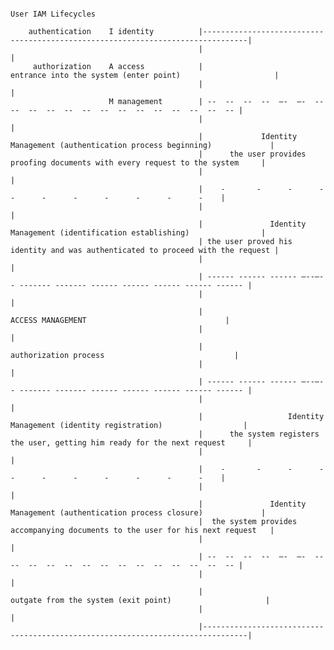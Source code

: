                                                                               User IAM Lifecycles

        authentication    I identity          |--------------------------------------------------------------------------------|
                                              |                                                                                |
         authorization    A access            |                     entrance into the system (enter point)                     |
                                              |                                                                                |
                          M management        | --  --  --  --  –-  –-  --  --  --  --  --  --  --  --  --  --  --  --  --  -- |
                                              |                                                                                |
                                              |             Identity Management (authentication process beginning)             |
                                              |      the user provides proofing documents with every request to the system     |
                                              |                                                                                |
                                              |    -       -      -      -      -      -      -      -      -      -      -    |
                                              |                                                                                |
                                              |               Identity Management (identification establishing)                |
                                              | the user proved his identity and was authenticated to proceed with the request |
                                              |                                                                                |
                                              | ------ ------ ------ –--–-- ------- ------- ------ ------ ------ ------ ------ |
                                              |                                                                                |
                                              |                                ACCESS MANAGEMENT                               |
                                              |                                                                                |
                                              |                              authorization process                             |
                                              |                                                                                |
                                              | ------ ------ ------ –--–-- ------- ------- ------ ------ ------ ------ ------ |
                                              |                                                                                |
                                              |                   Identity Management (identity registration)                  |
                                              |      the system registers the user, getting him ready for the next request     |
                                              |                                                                                |
                                              |    -       -      -      -      -      -      -      -      -      -      -    |
                                              |                                                                                |
                                              |               Identity Management (authentication process closure)             |
                                              |  the system provides accompanying documents to the user for his next request   |
                                              |                                                                                |
                                              | --  --  --  --  –-  –-  --  --  --  --  --  --  --  --  --  --  --  --  --  -- |
                                              |                                                                                |
                                              |                       outgate from the system (exit point)                     |
                                              |                                                                                |
                                              |--------------------------------------------------------------------------------|